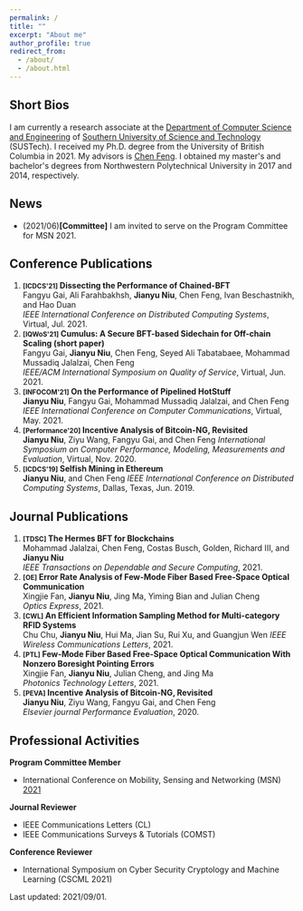 ```yaml
---
permalink: /
title: ""
excerpt: "About me"
author_profile: true
redirect_from: 
  - /about/
  - /about.html
---
```


Short Bios
------
I am currently a research associate at the [Department of Computer Science and Engineering](http://cse.sustech.edu.cn/en) of [Southern University of Science and Technology](https://www.sustech.edu.cn/en/) (SUSTech). I received my Ph.D. degree from the University of British Columbia in 2021. My advisors is [Chen Feng](https://engineering.ok.ubc.ca/about/contact/chen-feng/). I obtained my master's and bachelor's degrees from Northwestern Polytechnical University in 2017 and 2014, respectively.

News
------
- (2021/06)**[Committee]** I am invited to serve on the Program Committee for MSN 2021.


Conference Publications
------
1. **<small>[ICDCS'21]</small> Dissecting the Performance of Chained-BFT**  
Fangyu Gai, Ali Farahbakhsh, **Jianyu Niu**, Chen Feng, Ivan Beschastnikh, and Hao Duan  
_IEEE International Conference on Distributed Computing Systems_, Virtual, Jul. 2021.
1. **<small>[IQWoS'21]</small> Cumulus: A Secure BFT-based Sidechain for Off-chain Scaling (short paper)**  
Fangyu Gai, **Jianyu Niu**, Chen Feng, Seyed Ali Tabatabaee, Mohammad Mussadiq Jalalzai, Chen Feng  
_IEEE/ACM International Symposium on Quality of Service_, Virtual, Jun. 2021.
1. **<small>[INFOCOM'21]</small> On the Performance of Pipelined HotStuff**  
**Jianyu Niu**, Fangyu Gai, Mohammad Mussadiq Jalalzai, and Chen Feng  
_IEEE International Conference on Computer Communications_, Virtual, May. 2021.
1. **<small>[Performance'20]</small> Incentive Analysis of Bitcoin-NG, Revisited**  
**Jianyu Niu**, Ziyu Wang, Fangyu Gai, and Chen Feng 
_International Symposium on Computer Performance, Modeling, Measurements and Evaluation_, Virtual, Nov. 2020.
1. **<small>[ICDCS'19]</small> Selfish Mining in Ethereum**  
**Jianyu Niu**, and Chen Feng 
_IEEE International Conference on Distributed Computing Systems_, Dallas, Texas, Jun. 2019.

Journal Publications
---
1. **<small>[TDSC]</small> The Hermes BFT for Blockchains**  
Mohammad Jalalzai, Chen Feng, Costas Busch, Golden, Richard III, and **Jianyu Niu**  
_IEEE Transactions on Dependable and Secure Computing_, 2021.
1. **<small>[OE]</small> Error Rate Analysis of Few-Mode Fiber Based Free-Space Optical Communication**  
Xingjie Fan, **Jianyu Niu**, Jing Ma, Yiming Bian and Julian Cheng  
_Optics Express_, 2021.
1. **<small>[CWL]</small> An Efficient Information Sampling Method for Multi-category RFID Systems**  
Chu Chu, **Jianyu Niu**, Hui Ma, Jian Su, Rui Xu, and Guangjun Wen 
_IEEE Wireless Communications Letters_, 2021.
1. **<small>[PTL]</small> Few-Mode Fiber Based Free-Space Optical Communication With Nonzero Boresight Pointing Errors**  
Xingjie Fan, **Jianyu Niu**, Julian Cheng, and Jing Ma  
_Photonics Technology Letters_, 2021.
1. **<small>[PEVA]</small> Incentive Analysis of Bitcoin-NG, Revisited**  
**Jianyu Niu**, Ziyu Wang, Fangyu Gai, and Chen Feng  
_Elsevier journal Performance Evaluation_, 2020.

Professional Activities
-----
**Program Committee Member**
- International Conference on Mobility, Sensing and Networking (MSN) [2021](https://ieee-msn.org/2021/)

**Journal Reviewer**
- IEEE Communications Letters (CL)
- IEEE Communications Surveys & Tutorials (COMST)

**Conference Reviewer**
- International Symposium on Cyber Security Cryptology and Machine Learning (CSCML 2021)

Last updated: 2021/09/01.
